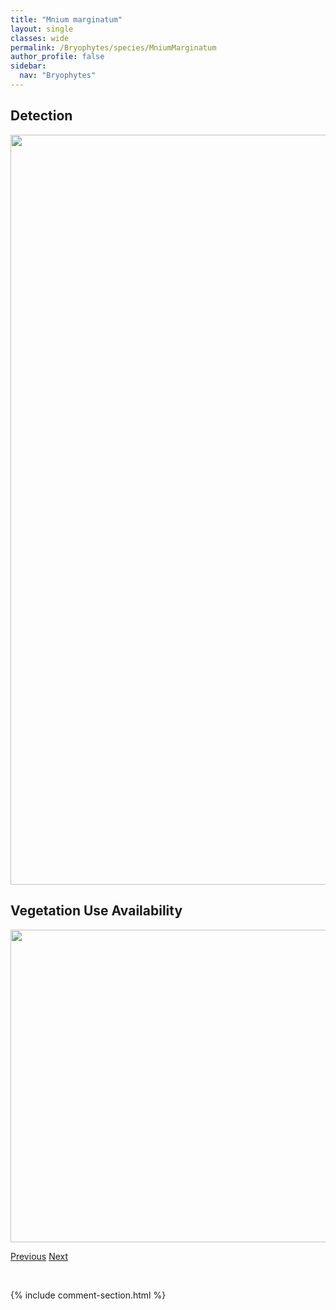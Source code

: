```yaml
---
title: "Mnium marginatum"
layout: single
classes: wide
permalink: /Bryophytes/species/MniumMarginatum
author_profile: false
sidebar:
  nav: "Bryophytes"
---
```


<h2>Detection</h2>

<a href="https://drive.google.com/uc?export=view&id=1htVZj5sZl796teCPD9azH7G8tcJ32pbv">
<img src="https://drive.google.com/uc?export=view&id=1htVZj5sZl796teCPD9azH7G8tcJ32pbv" height = "1200" width = "800">
</a>


<h2>Vegetation Use Availability</h2>

<a href="https://drive.google.com/uc?export=view&id=100gugsVAhmw9Jy9mSgDvnercrCwxta2Z">
<img src="https://drive.google.com/uc?export=view&id=100gugsVAhmw9Jy9mSgDvnercrCwxta2Z" height = "500" width = "1000">
</a>


<a href="/DevelopmentWebsite/Bryophytes/species/MniumLycopodioides" class="pagination--pager" title="Mnium lycopodioides">Previous</a> <a href="/DevelopmentWebsite/Bryophytes/species/MniumSpinulosum" class="pagination--pager" title="Mnium spinulosum">Next</a>

<p>&nbsp;</p>

{% include comment-section.html %}
